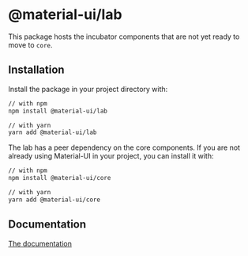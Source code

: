 # @material-ui/lab

This package hosts the incubator components that are not yet ready to move to `core`.

## Installation

Install the package in your project directory with:

```sh
// with npm
npm install @material-ui/lab

// with yarn
yarn add @material-ui/lab
```

The lab has a peer dependency on the core components.
If you are not already using Material-UI in your project, you can install it with:

```sh
// with npm
npm install @material-ui/core

// with yarn
yarn add @material-ui/core
```

## Documentation

[The documentation](https://next.material-ui.com/components/about-the-lab/)
